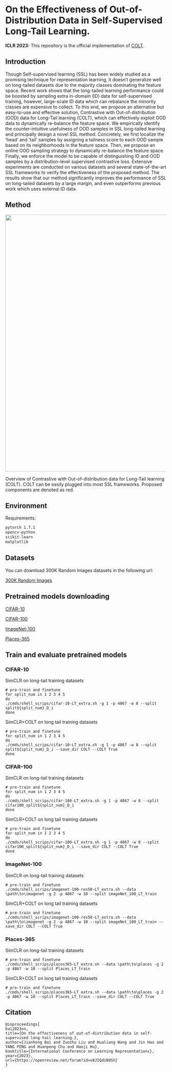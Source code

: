 # On the Effectiveness of Out-of-Distribution Data in Self-Supervised Long-Tail Learning.

**ICLR 2023:** This repository is the official implementation of [COLT](https://openreview.net/forum?id=v8JIQdiN9Sh).

## Introduction
Though Self-supervised learning (SSL) has been widely studied as a promising technique for representation learning, it doesn’t generalize well on long-tailed datasets due to the majority classes dominating the feature space. Recent work shows that the long-tailed learning performance could be boosted by sampling extra in-domain (ID) data for self-supervised training, however, large-scale ID data which can rebalance the minority classes are expensive to collect. 
To this end, we propose an alternative but easy-to-use and effective solution, Contrastive with Out-of-distribution (OOD) data for Long-Tail learning (COLT), which can effectively exploit OOD data to dynamically re-balance the feature space. We empirically identify the counter-intuitive usefulness of OOD samples in SSL long-tailed
learning and principally design a novel SSL method. Concretely, we first localize the ‘head’ and ‘tail’ samples by assigning a tailness score to each OOD sample based on its neighborhoods in the feature space. Then, we propose an online OOD sampling strategy to dynamically re-balance the feature space. Finally, we enforce the model to be capable of distinguishing ID and OOD samples by a distribution-level supervised contrastive loss. Extensive experiments are conducted on various datasets and several state-of-the-art SSL frameworks to verify the effectiveness of the proposed method. The results show that our method significantly improves the performance of SSL on long-tailed datasets by a large margin, and even outperforms previous work which uses external ID data.

## Method
<div align=center>
<img src="pipeline.png" width="800" >
</div>

Overview of Contrastive with Out-of-distribution data for Long-Tail learning (COLT). COLT can be easily plugged into most SSL frameworks. Proposed components are denoted as red.

## Environment
Requirements:
```bash
pytorch 1.7.1 
opencv-python
scikit-learn 
matplotlib
```

## Datasets
You can download 300K Random Images datasets in the following url:

[300K Random Images](https://people.eecs.berkeley.edu/~hendrycks/300K_random_images.npy)

## Pretrained models downloading
[CIFAR-10](https://drive.google.com/file/d/1zLAoKBMw8BnTuxBd2xB1dok8XozkBtq-/view?usp=sharing)

[CIFAR-100](https://drive.google.com/file/d/18f9kBxjQurZJSJ9fnBgT7UODbHxE5K50/view?usp=sharing)

[ImageNet-100](https://drive.google.com/file/d/1zgJgUdvIF905tZEHtJHeycDqDAruI8n1/view?usp=sharing)

[Places-365](https://drive.google.com/file/d/1zE-DEHoHZdfhueubiv4jjMczyyjBXNf1/view?usp=sharing)

## Train and evaluate pretrained models
### CIFAR-10
SimCLR on long-tail training datasets
```
# pre-train and finetune
for split_num in 1 2 3 4 5
do
./cmds/shell_scrips/cifar-10-LT_extra.sh -g 1 -p 4867 -w 8 --split split${split_num}_D_i
done
```

SimCLR+COLT on long tail training datasets
```
# pre-train and finetune
for split_num in 1 2 3 4 5
do
./cmds/shell_scrips/cifar-10-LT_extra.sh -g 1 -p 4867 -w 8 --split split${split_num}_D_i --save_dir COLT --COLT True
done
```

### CIFAR-100
SimCLR on long-tail training datasets
```
# pre-train and finetune
for split_num in 1 2 3 4 5
do
./cmds/shell_scrips/cifar-100-LT_extra.sh -g 1 -p 4867 -w 8 --split cifar100_split${split_num}_D_i
done
```

SimCLR+COLT on long tail training datasets
```
# pre-train and finetune
for split_num in 1 2 3 4 5
do
./cmds/shell_scrips/cifar-100-LT_extra.sh -g 1 -p 4867 -w 8 --split cifar100_split${split_num}_D_i --save_dir COLT --COLT True
done
```

### ImageNet-100
SimCLR on long-tail training datasets
```
# pre-train and finetune
./cmds/shell_scrips/imagenet-100-res50-LT_extra.sh --data \path\to\imagenet -g 2 -p 4867 -w 10 --split imageNet_100_LT_train
```

SimCLR+COLT on long tail training datasets
```
# pre-train and finetune
./cmds/shell_scrips/imagenet-100-res50-LT_extra.sh --data \path\to\imagenet -g 2 -p 4867 -w 10 --split imageNet_100_LT_train --save_dir COLT --COLT True
```

### Places-365
SimCLR on long-tail training datasets
```
# pre-train and finetune
./cmds/shell_scrips/places365-LT_extra.sh --data \path\to\places -g 2 -p 4867 -w 10 --split Places_LT_train
```

SimCLR+COLT on long tail training datasets
```
# pre-train and finetune
./cmds/shell_scrips/places365-LT_extra.sh --data \path\to\places -g 2 -p 4867 -w 10 --split Places_LT_train --save_dir COLT --COLT True
```

## Citation
```
@inproceedings{
bai2023on,
title={On the effectiveness of out-of-distribution data in self-supervised long-tail learning.},
author={Jianhong Bai and Zuozhu Liu and Hualiang Wang and Jin Hao and YANG FENG and Huanpeng Chu and Haoji Hu},
booktitle={International Conference on Learning Representations},
year={2023},
url={https://openreview.net/forum?id=v8JIQdiN9Sh}
}
```
